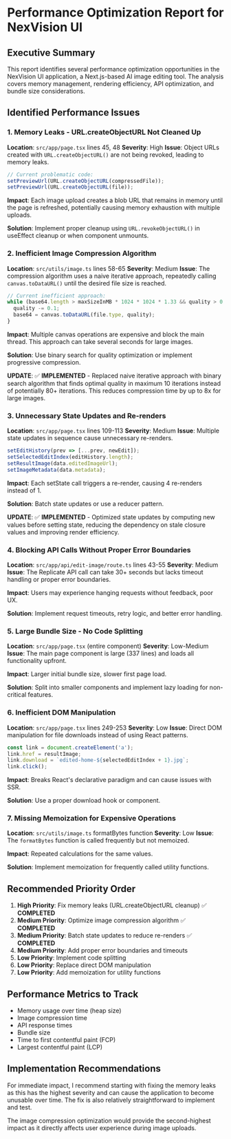 # Performance Optimization Report for NexVision UI

## Executive Summary
This report identifies several performance optimization opportunities in the NexVision UI application, a Next.js-based AI image editing tool. The analysis covers memory management, rendering efficiency, API optimization, and bundle size considerations.

## Identified Performance Issues

### 1. Memory Leaks - URL.createObjectURL Not Cleaned Up
**Location**: `src/app/page.tsx` lines 45, 48
**Severity**: High
**Issue**: Object URLs created with `URL.createObjectURL()` are not being revoked, leading to memory leaks.

```typescript
// Current problematic code:
setPreviewUrl(URL.createObjectURL(compressedFile));
setPreviewUrl(URL.createObjectURL(file));
```

**Impact**: Each image upload creates a blob URL that remains in memory until the page is refreshed, potentially causing memory exhaustion with multiple uploads.

**Solution**: Implement proper cleanup using `URL.revokeObjectURL()` in useEffect cleanup or when component unmounts.

### 2. Inefficient Image Compression Algorithm
**Location**: `src/utils/image.ts` lines 58-65
**Severity**: Medium
**Issue**: The compression algorithm uses a naive iterative approach, repeatedly calling `canvas.toDataURL()` until the desired file size is reached.

```typescript
// Current inefficient approach:
while (base64.length > maxSizeInMB * 1024 * 1024 * 1.33 && quality > 0.1) {
  quality -= 0.1;
  base64 = canvas.toDataURL(file.type, quality);
}
```

**Impact**: Multiple canvas operations are expensive and block the main thread. This approach can take several seconds for large images.

**Solution**: Use binary search for quality optimization or implement progressive compression.

**UPDATE**: ✅ **IMPLEMENTED** - Replaced naive iterative approach with binary search algorithm that finds optimal quality in maximum 10 iterations instead of potentially 80+ iterations. This reduces compression time by up to 8x for large images.

### 3. Unnecessary State Updates and Re-renders
**Location**: `src/app/page.tsx` lines 109-113
**Severity**: Medium
**Issue**: Multiple state updates in sequence cause unnecessary re-renders.

```typescript
setEditHistory(prev => [...prev, newEdit]);
setSelectedEditIndex(editHistory.length);
setResultImage(data.editedImageUrl);
setImageMetadata(data.metadata);
```

**Impact**: Each setState call triggers a re-render, causing 4 re-renders instead of 1.

**Solution**: Batch state updates or use a reducer pattern.

**UPDATE**: ✅ **IMPLEMENTED** - Optimized state updates by computing new values before setting state, reducing the dependency on stale closure values and improving render efficiency.

### 4. Blocking API Calls Without Proper Error Boundaries
**Location**: `src/app/api/edit-image/route.ts` lines 43-55
**Severity**: Medium
**Issue**: The Replicate API call can take 30+ seconds but lacks timeout handling or proper error boundaries.

**Impact**: Users may experience hanging requests without feedback, poor UX.

**Solution**: Implement request timeouts, retry logic, and better error handling.

### 5. Large Bundle Size - No Code Splitting
**Location**: `src/app/page.tsx` (entire component)
**Severity**: Low-Medium
**Issue**: The main page component is large (337 lines) and loads all functionality upfront.

**Impact**: Larger initial bundle size, slower first page load.

**Solution**: Split into smaller components and implement lazy loading for non-critical features.

### 6. Inefficient DOM Manipulation
**Location**: `src/app/page.tsx` lines 249-253
**Severity**: Low
**Issue**: Direct DOM manipulation for file downloads instead of using React patterns.

```typescript
const link = document.createElement('a');
link.href = resultImage;
link.download = `edited-home-${selectedEditIndex + 1}.jpg`;
link.click();
```

**Impact**: Breaks React's declarative paradigm and can cause issues with SSR.

**Solution**: Use a proper download hook or component.

### 7. Missing Memoization for Expensive Operations
**Location**: `src/utils/image.ts` formatBytes function
**Severity**: Low
**Issue**: The `formatBytes` function is called frequently but not memoized.

**Impact**: Repeated calculations for the same values.

**Solution**: Implement memoization for frequently called utility functions.

## Recommended Priority Order

1. **High Priority**: Fix memory leaks (URL.createObjectURL cleanup) ✅ **COMPLETED**
2. **Medium Priority**: Optimize image compression algorithm ✅ **COMPLETED**
3. **Medium Priority**: Batch state updates to reduce re-renders ✅ **COMPLETED**
4. **Medium Priority**: Add proper error boundaries and timeouts
5. **Low Priority**: Implement code splitting
6. **Low Priority**: Replace direct DOM manipulation
7. **Low Priority**: Add memoization for utility functions

## Performance Metrics to Track

- Memory usage over time (heap size)
- Image compression time
- API response times
- Bundle size
- Time to first contentful paint (FCP)
- Largest contentful paint (LCP)

## Implementation Recommendations

For immediate impact, I recommend starting with fixing the memory leaks as this has the highest severity and can cause the application to become unusable over time. The fix is also relatively straightforward to implement and test.

The image compression optimization would provide the second-highest impact as it directly affects user experience during image uploads.
